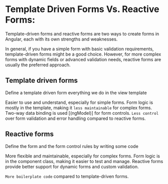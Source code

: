 # Template Driven Forms Vs. Reactive Forms:

Template-driven forms and reactive forms are two ways to create forms in Angular, each with its own strengths and weaknesses.

In general, if you have a simple form with basic validation requirements, template-driven forms might be a good choice. However, for more complex forms with dynamic fields or advanced validation needs, reactive forms are usually the preferred approach.

## Template driven forms

Define a template driven form everything we do in the view template

Easier to use and understand, especially for simple forms.
Form logic is mostly in the template, making it `less maintainable` for complex forms.
Two-way data binding is used [(ngModel)] for form controls.
`Less control` over form validation and error handling compared to reactive forms.

## Reactive forms

Define the form and the form control rules by writing some code

More flexible and maintainable, especially for complex forms.
Form logic is in the component class, making it easier to test and manage.
Reactive forms provide better support for dynamic forms and custom validation.

`More boilerplate code` compared to template-driven forms.
